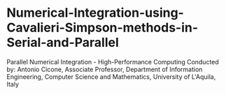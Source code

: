 # Numerical-Integration-using-Cavalieri-Simpson-methods-in-Serial-and-Parallel
Parallel Numerical Integration - High-Performance Computing Conducted by: Antonio Cicone, Associate Professor, Department of Information Engineering, Computer Science and Mathematics, University of L'Aquila, Italy

